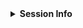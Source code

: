 <!-- If this issue relates to usage of the package, whether a question, bug or similar, along with your query, please paste your devtools::session_info() or sessionInfo() into the code block below. If not, delete all this and proceed :) 

Make sure not to share any secrets. -->

<details> <summary><strong>Session Info</strong></summary>

```r

```
</details>
